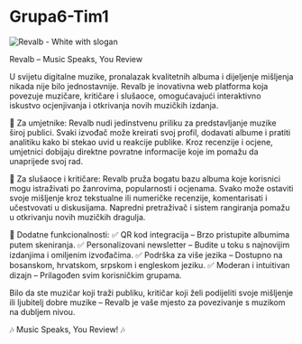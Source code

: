 # Grupa6-Tim1

![Revalb - White with slogan](https://github.com/user-attachments/assets/6abdefe5-dd62-4d10-9460-171ae26f31bf)

Revalb – Music Speaks, You Review

U svijetu digitalne muzike, pronalazak kvalitetnih albuma i dijeljenje mišljenja nikada nije bilo jednostavnije. Revalb je inovativna web platforma koja povezuje muzičare, kritičare i slušaoce, omogućavajući interaktivno iskustvo ocjenjivanja i otkrivanja novih muzičkih izdanja.

🎵 Za umjetnike: Revalb nudi jedinstvenu priliku za predstavljanje muzike široj publici. Svaki izvođač može kreirati svoj profil, dodavati albume i pratiti analitiku kako bi stekao uvid u reakcije publike. Kroz recenzije i ocjene, umjetnici dobijaju direktne povratne informacije koje im pomažu da unaprijede svoj rad.

💬 Za slušaoce i kritičare: Revalb pruža bogatu bazu albuma koje korisnici mogu istraživati po žanrovima, popularnosti i ocjenama. Svako može ostaviti svoje mišljenje kroz tekstualne ili numeričke recenzije, komentarisati i učestvovati u diskusijama. Napredni pretraživač i sistem rangiranja pomažu u otkrivanju novih muzičkih dragulja.

🔗 Dodatne funkcionalnosti:
✅ QR kod integracija – Brzo pristupite albumima putem skeniranja.
✅ Personalizovani newsletter – Budite u toku s najnovijim izdanjima i omiljenim izvođačima.
✅ Podrška za više jezika – Dostupno na bosanskom, hrvatskom, srpskom i engleskom jeziku.
✅ Moderan i intuitivan dizajn – Prilagođen svim korisničkim grupama.

Bilo da ste muzičar koji traži publiku, kritičar koji želi podijeliti svoje mišljenje ili ljubitelj dobre muzike – Revalb je vaše mjesto za povezivanje s muzikom na dubljem nivou.

🎶 Music Speaks, You Review! 🎶

